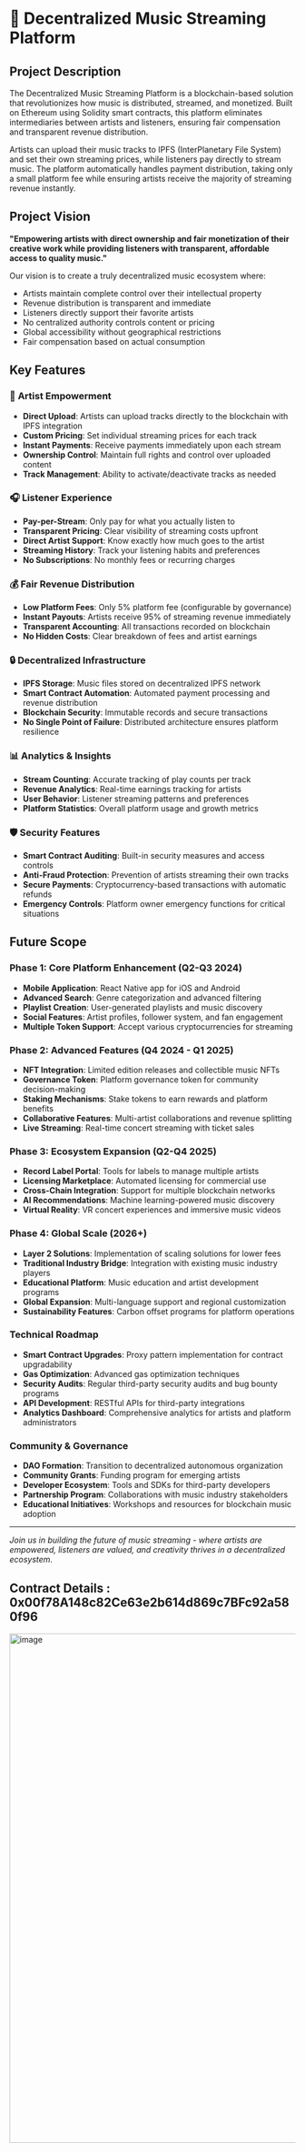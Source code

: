 # 🎵 Decentralized Music Streaming Platform

## Project Description

The Decentralized Music Streaming Platform is a blockchain-based solution that revolutionizes how music is distributed, streamed, and monetized. Built on Ethereum using Solidity smart contracts, this platform eliminates intermediaries between artists and listeners, ensuring fair compensation and transparent revenue distribution.

Artists can upload their music tracks to IPFS (InterPlanetary File System) and set their own streaming prices, while listeners pay directly to stream music. The platform automatically handles payment distribution, taking only a small platform fee while ensuring artists receive the majority of streaming revenue instantly.

## Project Vision

**"Empowering artists with direct ownership and fair monetization of their creative work while providing listeners with transparent, affordable access to quality music."**

Our vision is to create a truly decentralized music ecosystem where:
- Artists maintain complete control over their intellectual property
- Revenue distribution is transparent and immediate
- Listeners directly support their favorite artists
- No centralized authority controls content or pricing
- Global accessibility without geographical restrictions
- Fair compensation based on actual consumption

## Key Features

### 🎤 **Artist Empowerment**
- **Direct Upload**: Artists can upload tracks directly to the blockchain with IPFS integration
- **Custom Pricing**: Set individual streaming prices for each track
- **Instant Payments**: Receive payments immediately upon each stream
- **Ownership Control**: Maintain full rights and control over uploaded content
- **Track Management**: Ability to activate/deactivate tracks as needed

### 🎧 **Listener Experience**
- **Pay-per-Stream**: Only pay for what you actually listen to
- **Transparent Pricing**: Clear visibility of streaming costs upfront
- **Direct Artist Support**: Know exactly how much goes to the artist
- **Streaming History**: Track your listening habits and preferences
- **No Subscriptions**: No monthly fees or recurring charges

### 💰 **Fair Revenue Distribution**
- **Low Platform Fees**: Only 5% platform fee (configurable by governance)
- **Instant Payouts**: Artists receive 95% of streaming revenue immediately
- **Transparent Accounting**: All transactions recorded on blockchain
- **No Hidden Costs**: Clear breakdown of fees and artist earnings

### 🔒 **Decentralized Infrastructure**
- **IPFS Storage**: Music files stored on decentralized IPFS network
- **Smart Contract Automation**: Automated payment processing and revenue distribution
- **Blockchain Security**: Immutable records and secure transactions
- **No Single Point of Failure**: Distributed architecture ensures platform resilience

### 📊 **Analytics & Insights**
- **Stream Counting**: Accurate tracking of play counts per track
- **Revenue Analytics**: Real-time earnings tracking for artists
- **User Behavior**: Listener streaming patterns and preferences
- **Platform Statistics**: Overall platform usage and growth metrics

### 🛡️ **Security Features**
- **Smart Contract Auditing**: Built-in security measures and access controls
- **Anti-Fraud Protection**: Prevention of artists streaming their own tracks
- **Secure Payments**: Cryptocurrency-based transactions with automatic refunds
- **Emergency Controls**: Platform owner emergency functions for critical situations

## Future Scope

### Phase 1: Core Platform Enhancement (Q2-Q3 2024)
- **Mobile Application**: React Native app for iOS and Android
- **Advanced Search**: Genre categorization and advanced filtering
- **Playlist Creation**: User-generated playlists and music discovery
- **Social Features**: Artist profiles, follower system, and fan engagement
- **Multiple Token Support**: Accept various cryptocurrencies for streaming

### Phase 2: Advanced Features (Q4 2024 - Q1 2025)
- **NFT Integration**: Limited edition releases and collectible music NFTs
- **Governance Token**: Platform governance token for community decision-making
- **Staking Mechanisms**: Stake tokens to earn rewards and platform benefits
- **Collaborative Features**: Multi-artist collaborations and revenue splitting
- **Live Streaming**: Real-time concert streaming with ticket sales

### Phase 3: Ecosystem Expansion (Q2-Q4 2025)
- **Record Label Portal**: Tools for labels to manage multiple artists
- **Licensing Marketplace**: Automated licensing for commercial use
- **Cross-Chain Integration**: Support for multiple blockchain networks
- **AI Recommendations**: Machine learning-powered music discovery
- **Virtual Reality**: VR concert experiences and immersive music videos

### Phase 4: Global Scale (2026+)
- **Layer 2 Solutions**: Implementation of scaling solutions for lower fees
- **Traditional Industry Bridge**: Integration with existing music industry players
- **Educational Platform**: Music education and artist development programs
- **Global Expansion**: Multi-language support and regional customization
- **Sustainability Features**: Carbon offset programs for platform operations

### Technical Roadmap
- **Smart Contract Upgrades**: Proxy pattern implementation for contract upgradability
- **Gas Optimization**: Advanced gas optimization techniques
- **Security Audits**: Regular third-party security audits and bug bounty programs
- **API Development**: RESTful APIs for third-party integrations
- **Analytics Dashboard**: Comprehensive analytics for artists and platform administrators

### Community & Governance
- **DAO Formation**: Transition to decentralized autonomous organization
- **Community Grants**: Funding program for emerging artists
- **Developer Ecosystem**: Tools and SDKs for third-party developers
- **Partnership Program**: Collaborations with music industry stakeholders
- **Educational Initiatives**: Workshops and resources for blockchain music adoption

---

*Join us in building the future of music streaming - where artists are empowered, listeners are valued, and creativity thrives in a decentralized ecosystem.*
## Contract Details : 0x00f78A148c82Ce63e2b614d869c7BFc92a580f96
<img width="1840" height="896" alt="image" src="https://github.com/user-attachments/assets/41032149-4521-4f42-b87d-5273808eb533" />
